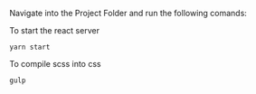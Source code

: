 Navigate into the Project Folder and run the following comands:

To start the react server

```
yarn start
```

To compile scss into css

```
gulp
```
